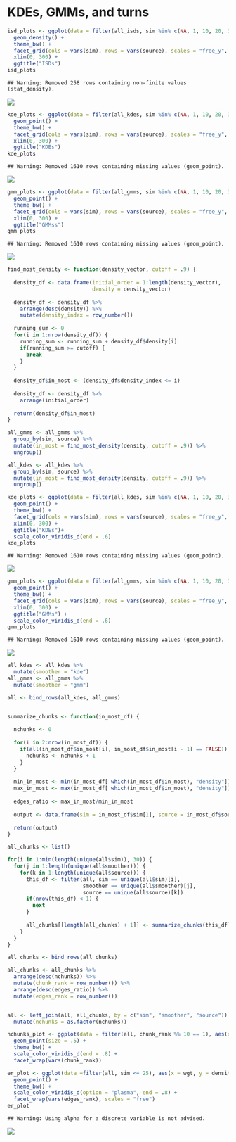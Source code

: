 KDEs, GMMs, and turns
================

``` r
isd_plots <- ggplot(data = filter(all_isds, sim %in% c(NA, 1, 10, 20, 30, 40, 50, 60, 70, 80, 90)), aes(x = wgt)) +
  geom_density() +
  theme_bw() +
  facet_grid(cols = vars(sim), rows = vars(source), scales = "free_y", drop = T) +
  xlim(0, 300) +
  ggtitle("ISDs")
isd_plots
```

    ## Warning: Removed 258 rows containing non-finite values (stat_density).

![](turns_etc_files/figure-markdown_github/isd%20plots-1.png)

``` r
kde_plots <- ggplot(data = filter(all_kdes, sim %in% c(NA, 1, 10, 20, 30, 40, 50, 60, 70, 80, 90)), aes(x = wgt, y = density)) +
  geom_point() +
  theme_bw() +
  facet_grid(cols = vars(sim), rows = vars(source), scales = "free_y", drop = T) +
  xlim(0, 300) +
  ggtitle("KDEs")
kde_plots
```

    ## Warning: Removed 1610 rows containing missing values (geom_point).

![](turns_etc_files/figure-markdown_github/kde%20plots-1.png)

``` r
gmm_plots <- ggplot(data = filter(all_gmms, sim %in% c(NA, 1, 10, 20, 30, 40, 50, 60, 70, 80, 90)), aes(x = wgt, y = density)) +
  geom_point() +
  theme_bw() +
  facet_grid(cols = vars(sim), rows = vars(source), scales = "free_y", drop = T) +
  xlim(0, 300) +
  ggtitle("GMMss")
gmm_plots
```

    ## Warning: Removed 1610 rows containing missing values (geom_point).

![](turns_etc_files/figure-markdown_github/gmm%20plots-1.png)

``` r
find_most_density <- function(density_vector, cutoff = .9) {
  
  density_df <- data.frame(initial_order = 1:length(density_vector),
                           density = density_vector)
  
  density_df <- density_df %>%
    arrange(desc(density)) %>%
    mutate(density_index = row_number())
  
  running_sum <- 0
  for(i in 1:nrow(density_df)) {
    running_sum <- running_sum + density_df$density[i]
    if(running_sum >= cutoff) {
      break
    }
  }
  
  density_df$in_most <- (density_df$density_index <= i)
  
  density_df <- density_df %>%
    arrange(initial_order)
  
  return(density_df$in_most)
}

all_gmms <- all_gmms %>%
  group_by(sim, source) %>%
  mutate(in_most = find_most_density(density, cutoff = .9)) %>%
  ungroup()

all_kdes <- all_kdes %>%
  group_by(sim, source) %>%
  mutate(in_most = find_most_density(density, cutoff = .9)) %>%
  ungroup()
```

``` r
kde_plots <- ggplot(data = filter(all_kdes, sim %in% c(NA, 1, 10, 20, 30, 40, 50, 60, 70, 80, 90)), aes(x = wgt, y = density, color = in_most)) +
  geom_point() +
  theme_bw() +
  facet_grid(cols = vars(sim), rows = vars(source), scales = "free_y", drop = T) +
  xlim(0, 300) +
  ggtitle("KDEs")+
  scale_color_viridis_d(end = .6)
kde_plots
```

    ## Warning: Removed 1610 rows containing missing values (geom_point).

![](turns_etc_files/figure-markdown_github/kde%20plots%202-1.png)

``` r
gmm_plots <- ggplot(data = filter(all_gmms, sim %in% c(NA, 1, 10, 20, 30, 40, 50, 60, 70, 80, 90)), aes(x = wgt, y = density, color = in_most)) +
  geom_point() +
  theme_bw() +
  facet_grid(cols = vars(sim), rows = vars(source), scales = "free_y", drop = T) +
  xlim(0, 300) +
  ggtitle("GMMs") +
  scale_color_viridis_d(end = .6)
gmm_plots
```

    ## Warning: Removed 1610 rows containing missing values (geom_point).

![](turns_etc_files/figure-markdown_github/gmm%20plots%202-1.png)

``` r
all_kdes <- all_kdes %>%
  mutate(smoother = "kde") 
all_gmms <- all_gmms %>% 
  mutate(smoother = "gmm")

all <- bind_rows(all_kdes, all_gmms)


summarize_chunks <- function(in_most_df) {
  
  nchunks <- 0
  
  for(i in 2:nrow(in_most_df)) {
    if(all(in_most_df$in_most[i], in_most_df$in_most[i - 1] == FALSE)) {
      nchunks <- nchunks + 1
    }
  }
  
  min_in_most <- min(in_most_df[ which(in_most_df$in_most), "density"])
  max_in_most <- max(in_most_df[ which(in_most_df$in_most), "density"])
  
  edges_ratio <- max_in_most/min_in_most
  
  output <- data.frame(sim = in_most_df$sim[1], source = in_most_df$source[1], smoother = in_most_df$smoother[1], nchunks = nchunks, edges_ratio = edges_ratio, stringsAsFactors = F)
  
  return(output)
}

all_chunks <- list() 

for(i in 1:min(length(unique(all$sim)), 30)) {
  for(j in 1:length(unique(all$smoother))) {
    for(k in 1:length(unique(all$source))) {
      this_df <- filter(all, sim == unique(all$sim)[i],
                        smoother == unique(all$smoother)[j],
                        source == unique(all$source)[k])
      if(nrow(this_df) < 1) {
        next
      }
      
      all_chunks[[length(all_chunks) + 1]] <- summarize_chunks(this_df)
    }
  }
}

all_chunks <- bind_rows(all_chunks)

all_chunks <- all_chunks %>%
  arrange(desc(nchunks)) %>%
  mutate(chunk_rank = row_number()) %>%
  arrange(desc(edges_ratio)) %>%
  mutate(edges_rank = row_number())


all <- left_join(all, all_chunks, by = c("sim", "smoother", "source")) %>%
  mutate(nchunks = as.factor(nchunks))
```

``` r
nchunks_plot <- ggplot(data = filter(all, chunk_rank %% 10 == 1), aes(x = wgt, y = density, color = nchunks)) +
  geom_point(size = .5) +
  theme_bw() +
  scale_color_viridis_d(end = .8) +
  facet_wrap(vars(chunk_rank))
```

``` r
er_plot <- ggplot(data =filter(all, sim <= 25), aes(x = wgt, y = density, color = nchunks, alpha = in_most)) +
  geom_point() +
  theme_bw() +
  scale_color_viridis_d(option = "plasma", end = .8) +
  facet_wrap(vars(edges_rank), scales = "free")
er_plot
```

    ## Warning: Using alpha for a discrete variable is not advised.

![](turns_etc_files/figure-markdown_github/by%20edge%20ratio%20plot%20alpha-1.png)
